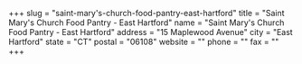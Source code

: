 +++
slug = "saint-mary's-church-food-pantry-east-hartford"
title = "Saint Mary's Church Food Pantry - East Hartford"
name = "Saint Mary's Church Food Pantry - East Hartford"
address = "15 Maplewood Avenue"
city = "East Hartford"
state = "CT"
postal = "06108"
website = ""
phone = ""
fax = ""
+++

